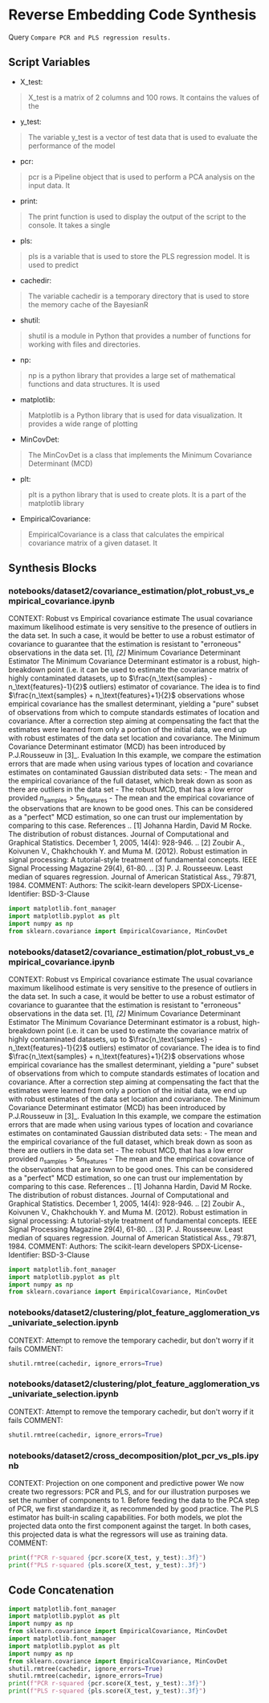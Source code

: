 # Reverse Embedding Code Synthesis
Query `Compare PCR and PLS regression results.`
## Script Variables
- X_test:<br>
>X_test is a matrix of 2 columns and 100 rows. It contains the values of the
- y_test:<br>
>The variable y_test is a vector of test data that is used to evaluate the performance of the model
- pcr:<br>
>pcr is a Pipeline object that is used to perform a PCA analysis on the input data. It
- print:<br>
>The print function is used to display the output of the script to the console. It takes a single
- pls:<br>
>pls is a variable that is used to store the PLS regression model. It is used to predict
- cachedir:<br>
>The variable cachedir is a temporary directory that is used to store the memory cache of the BayesianR
- shutil:<br>
>shutil is a module in Python that provides a number of functions for working with files and directories.
- np:<br>
>np is a python library that provides a large set of mathematical functions and data structures. It is used
- matplotlib:<br>
>Matplotlib is a Python library that is used for data visualization. It provides a wide range of plotting
- MinCovDet:<br>
>The MinCovDet is a class that implements the Minimum Covariance Determinant (MCD)
- plt:<br>
>plt is a python library that is used to create plots. It is a part of the matplotlib library
- EmpiricalCovariance:<br>
>EmpiricalCovariance is a class that calculates the empirical covariance matrix of a given dataset. It
## Synthesis Blocks
### notebooks/dataset2/covariance_estimation/plot_robust_vs_empirical_covariance.ipynb
CONTEXT:   Robust vs Empirical covariance estimate  The usual covariance maximum likelihood estimate is very sensitive to the presence of outliers in
the data set. In such a case, it would be better to use a robust estimator of covariance to guarantee that the estimation is resistant to "erroneous"
observations in the data set. [1]_, [2]_   Minimum Covariance Determinant Estimator The Minimum Covariance Determinant estimator is a robust, high-
breakdown point (i.e. it can be used to estimate the covariance matrix of highly contaminated datasets, up to $\frac{n_\text{samples} -
n_\text{features}-1}{2}$ outliers) estimator of covariance. The idea is to find $\frac{n_\text{samples} + n_\text{features}+1}{2}$ observations whose
empirical covariance has the smallest determinant, yielding a "pure" subset of observations from which to compute standards estimates of location and
covariance. After a correction step aiming at compensating the fact that the estimates were learned from only a portion of the initial data, we end up
with robust estimates of the data set location and covariance.  The Minimum Covariance Determinant estimator (MCD) has been introduced by P.J.Rousseuw
in [3]_.   Evaluation In this example, we compare the estimation errors that are made when using various types of location and covariance estimates on
contaminated Gaussian distributed data sets:  - The mean and the empirical covariance of the full dataset, which break   down as soon as there are
outliers in the data set - The robust MCD, that has a low error provided   $n_\text{samples} > 5n_\text{features}$ - The mean and the empirical
covariance of the observations that are known   to be good ones. This can be considered as a "perfect" MCD estimation,   so one can trust our
implementation by comparing to this case.    References .. [1] Johanna Hardin, David M Rocke. The distribution of robust distances.     Journal of
Computational and Graphical Statistics. December 1, 2005,     14(4): 928-946. .. [2] Zoubir A., Koivunen V., Chakhchoukh Y. and Muma M. (2012). Robust
estimation in signal processing: A tutorial-style treatment of     fundamental concepts. IEEE Signal Processing Magazine 29(4), 61-80. .. [3] P. J.
Rousseeuw. Least median of squares regression. Journal of American     Statistical Ass., 79:871, 1984.  COMMENT: Authors: The scikit-learn developers
SPDX-License-Identifier: BSD-3-Clause
```python
import matplotlib.font_manager
import matplotlib.pyplot as plt
import numpy as np
from sklearn.covariance import EmpiricalCovariance, MinCovDet
```

### notebooks/dataset2/covariance_estimation/plot_robust_vs_empirical_covariance.ipynb
CONTEXT:   Robust vs Empirical covariance estimate  The usual covariance maximum likelihood estimate is very sensitive to the presence of outliers in
the data set. In such a case, it would be better to use a robust estimator of covariance to guarantee that the estimation is resistant to "erroneous"
observations in the data set. [1]_, [2]_   Minimum Covariance Determinant Estimator The Minimum Covariance Determinant estimator is a robust, high-
breakdown point (i.e. it can be used to estimate the covariance matrix of highly contaminated datasets, up to $\frac{n_\text{samples} -
n_\text{features}-1}{2}$ outliers) estimator of covariance. The idea is to find $\frac{n_\text{samples} + n_\text{features}+1}{2}$ observations whose
empirical covariance has the smallest determinant, yielding a "pure" subset of observations from which to compute standards estimates of location and
covariance. After a correction step aiming at compensating the fact that the estimates were learned from only a portion of the initial data, we end up
with robust estimates of the data set location and covariance.  The Minimum Covariance Determinant estimator (MCD) has been introduced by P.J.Rousseuw
in [3]_.   Evaluation In this example, we compare the estimation errors that are made when using various types of location and covariance estimates on
contaminated Gaussian distributed data sets:  - The mean and the empirical covariance of the full dataset, which break   down as soon as there are
outliers in the data set - The robust MCD, that has a low error provided   $n_\text{samples} > 5n_\text{features}$ - The mean and the empirical
covariance of the observations that are known   to be good ones. This can be considered as a "perfect" MCD estimation,   so one can trust our
implementation by comparing to this case.    References .. [1] Johanna Hardin, David M Rocke. The distribution of robust distances.     Journal of
Computational and Graphical Statistics. December 1, 2005,     14(4): 928-946. .. [2] Zoubir A., Koivunen V., Chakhchoukh Y. and Muma M. (2012). Robust
estimation in signal processing: A tutorial-style treatment of     fundamental concepts. IEEE Signal Processing Magazine 29(4), 61-80. .. [3] P. J.
Rousseeuw. Least median of squares regression. Journal of American     Statistical Ass., 79:871, 1984.  COMMENT: Authors: The scikit-learn developers
SPDX-License-Identifier: BSD-3-Clause
```python
import matplotlib.font_manager
import matplotlib.pyplot as plt
import numpy as np
from sklearn.covariance import EmpiricalCovariance, MinCovDet
```

### notebooks/dataset2/clustering/plot_feature_agglomeration_vs_univariate_selection.ipynb
CONTEXT: Attempt to remove the temporary cachedir, but don't worry if it fails   COMMENT:
```python
shutil.rmtree(cachedir, ignore_errors=True)
```

### notebooks/dataset2/clustering/plot_feature_agglomeration_vs_univariate_selection.ipynb
CONTEXT: Attempt to remove the temporary cachedir, but don't worry if it fails   COMMENT:
```python
shutil.rmtree(cachedir, ignore_errors=True)
```

### notebooks/dataset2/cross_decomposition/plot_pcr_vs_pls.ipynb
CONTEXT:  Projection on one component and predictive power  We now create two regressors: PCR and PLS, and for our illustration purposes we set the
number of components to 1. Before feeding the data to the PCA step of PCR, we first standardize it, as recommended by good practice. The PLS estimator
has built-in scaling capabilities.  For both models, we plot the projected data onto the first component against the target. In both cases, this
projected data is what the regressors will use as training data.   COMMENT:
```python
print(f"PCR r-squared {pcr.score(X_test, y_test):.3f}")
print(f"PLS r-squared {pls.score(X_test, y_test):.3f}")
```

## Code Concatenation
```python
import matplotlib.font_manager
import matplotlib.pyplot as plt
import numpy as np
from sklearn.covariance import EmpiricalCovariance, MinCovDet
import matplotlib.font_manager
import matplotlib.pyplot as plt
import numpy as np
from sklearn.covariance import EmpiricalCovariance, MinCovDet
shutil.rmtree(cachedir, ignore_errors=True)
shutil.rmtree(cachedir, ignore_errors=True)
print(f"PCR r-squared {pcr.score(X_test, y_test):.3f}")
print(f"PLS r-squared {pls.score(X_test, y_test):.3f}")
```
